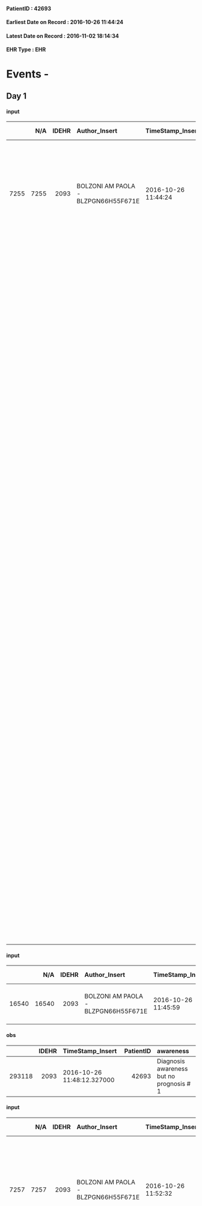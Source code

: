 
#### PatientID : 42693
#### Earliest Date on Record : 2016-10-26 11:44:24
#### Latest Date on Record : 2016-11-02 18:14:34
#### EHR Type : EHR

# Events - 

## Day 1

#### input
|      |    N/A |   IDEHR | Author_Insert                       | TimeStamp_Insert    | EHRType   |   PatientID |   IDDigitalSignDocument | persone_vicine   |   Unnamed: 0_y |   IDANAMNESI_MED |   Non_Rilevabile_y | Note_Non_Rilevabile_y   | opt_consapevolezza                          | diagnosis                                                                                                                                                                                                                                                                                                                                                        |
|-----:|-------:|--------:|:------------------------------------|:--------------------|:----------|------------:|------------------------:|:-----------------|---------------:|-----------------:|-------------------:|:------------------------|:--------------------------------------------|:-----------------------------------------------------------------------------------------------------------------------------------------------------------------------------------------------------------------------------------------------------------------------------------------------------------------------------------------------------------------|
| 7255 |   7255 |    2093 | BOLZONI AM PAOLA - BLZPGN66H55F671E | 2016-10-26 11:44:24 | EHR       |       42693 |                  533360 | N/A              |           8563 |             5291 |                  0 | NR                      | Awareness of diagnosis but no prognosis # 2 | 2012 e 2014: resezioni transureterali di lesioni vescicali positive per carcinoma uroteliale, seguite da instillazioni endovescicali con Gemcitabina (2012) e BCG (2014).                                                                                                                                                                                        |
|      |        |         |                                     |                     |           |             |                         |                  |                |                  |                    |                         |                                             | Marzo 2016: progressione polmonare di malattia.                                                                                                                                                                                                                                                                                                                  |
|      |        |         |                                     |                     |           |             |                         |                  |                |                  |                    |                         |                                             | Maggio 2016: resezione transureterale di lesione vescicale positiva per carcinoma uroteliale.                                                                                                                                                                                                                                                                    |
|      |        |         |                                     |                     |           |             |                         |                  |                |                  |                    |                         |                                             | 28/5/16-7/6/16: ricovero per insufficienza renale acuta da compressione ureterale; posizionate nefrostomie percutanee bilaterali.                                                                                                                                                                                                                                |
|      |        |         |                                     |                     |           |             |                         |                  |                |                  |                    |                         |                                             | Giugno-Agosto 2016: CT con Cisplatino e Gemcitabina.                                                                                                                                                                                                                                                                                                             |
|      |        |         |                                     |                     |           |             |                         |                  |                |                  |                    |                         |                                             | 12/8/16: RMN addome: recidiva vescicale con interessamento degli osti ureterali, indissociabile da retto e prostata; in sede perineale lesioni confluenti infiltranti corpi cavernosi e spongioso; lesione ossea alla branca ischiopubica dx. Iniziata RT su regione pelvica con Cisplatino concomitante.                                                        |
|      |        |         |                                     |                     |           |             |                         |                  |                |                  |                    |                         |                                             | Dal 6/10/16 ad oggi: ricovero in Oncologia HS.Raffaele per infezione dei tessuti molli in sede peniena. Sospesa RT. Sostituite le nefrostomie durante la degenza ed effettuata terapia antibiotica. Supporto parenterale per anoressia importante, attualmente migliorata. Pz sostanzialmente allettato da due settimane. Si segnala piastrinopenia (Plt 61000). |
|      |        |         |                                     |                     |           |             |                         |                  |                |                  |                    |                         |                                             | Viene trasferito in Hospice per prosecuzione terapia di supporto.                                                                                                                                                                                                                                                                                                |
|      |        |         |                                     |                     |           |             |                         |                  |                |                  |                    |                         |                                             |                                                                                                                                                                                                                                                                                                                                                                  |
|      |        |         |                                     |                     |           |             |                         |                  |                |                  |                    |                         |                                             | Patologie associate: cardiopatia ischemica (ripetute angioplastiche), ipertensione arteriosa.                                                                                                                                                                                                                                                                    |

#### input
|       |    N/A |   IDEHR | Author_Insert                       | TimeStamp_Insert    | EHRType   |   PatientID |   IDDigitalSignDocument | persone_vicine   |   Unnamed: 0_y.1 |   IDDIAGNOSI_ICD |   Non_Rilevabile_y.1 | Note_Non_Rilevabile_y.1   | I_ICD                                                                | II_ICD                                             | III_ICD                                                        | IV_ICD                                                      | V_ICD                                                 | VI_ICD                        | I_Anno   | II_Anno   | III_Anno   |
|------:|-------:|--------:|:------------------------------------|:--------------------|:----------|------------:|------------------------:|:-----------------|-----------------:|-----------------:|---------------------:|:--------------------------|:---------------------------------------------------------------------|:---------------------------------------------------|:---------------------------------------------------------------|:------------------------------------------------------------|:------------------------------------------------------|:------------------------------|:---------|:----------|:-----------|
| 16540 |  16540 |    2093 | BOLZONI AM PAOLA - BLZPGN66H55F671E | 2016-10-26 11:45:59 | EHR       |       42693 |                  533373 | N/A              |             2101 |             2101 |                    0 | NR                        | 1888 - Tumori maligni di altre specificate sedi della vescica#2121=0 | 1970 - Tumori maligni secondari del polmone#2148=0 | 1985 - Tumori maligni secondari di osso e midollo osseo#2162=0 | 4149 - Cardiopatia ischemica cronica non specificata#2341=0 | 4019 - Ipertensione essenziale non specificata#2334=0 | V667 - Cure palliative#2402=0 | 2012#52  | 2016#56   | 2016#56    |

#### obs
|        |   IDEHR | TimeStamp_Insert           |   PatientID | awareness                                |
|-------:|--------:|:---------------------------|------------:|:-----------------------------------------|
| 293118 |    2093 | 2016-10-26 11:48:12.327000 |       42693 | Diagnosis awareness but no prognosis # 1 |

#### input
|      |    N/A |   IDEHR | Author_Insert                       | TimeStamp_Insert    | EHRType   |   PatientID |   IDDigitalSignDocument | persone_vicine   |   Unnamed: 0_y |   IDANAMNESI_MED |   Non_Rilevabile_y | Note_Non_Rilevabile_y   | opt_consapevolezza                          | diagnosis                                                                                                                                                                                                                                                                                                                                                        |
|-----:|-------:|--------:|:------------------------------------|:--------------------|:----------|------------:|------------------------:|:-----------------|---------------:|-----------------:|-------------------:|:------------------------|:--------------------------------------------|:-----------------------------------------------------------------------------------------------------------------------------------------------------------------------------------------------------------------------------------------------------------------------------------------------------------------------------------------------------------------|
| 7257 |   7257 |    2093 | BOLZONI AM PAOLA - BLZPGN66H55F671E | 2016-10-26 11:52:32 | EHR       |       42693 |                  533419 | N/A              |           8565 |             5293 |                  0 | NR                      | Awareness of diagnosis but no prognosis # 2 | 2012 e 2014: resezioni transureterali di lesioni vescicali positive per carcinoma uroteliale, seguite da instillazioni endovescicali con Gemcitabina (2012) e BCG (2014).                                                                                                                                                                                        |
|      |        |         |                                     |                     |           |             |                         |                  |                |                  |                    |                         |                                             | Marzo 2016: progressione polmonare di malattia.                                                                                                                                                                                                                                                                                                                  |
|      |        |         |                                     |                     |           |             |                         |                  |                |                  |                    |                         |                                             | Maggio 2016: resezione transureterale di lesione vescicale positiva per carcinoma uroteliale.                                                                                                                                                                                                                                                                    |
|      |        |         |                                     |                     |           |             |                         |                  |                |                  |                    |                         |                                             | 28/5/16-7/6/16: ricovero per insufficienza renale acuta da compressione ureterale; posizionate nefrostomie percutanee bilaterali.                                                                                                                                                                                                                                |
|      |        |         |                                     |                     |           |             |                         |                  |                |                  |                    |                         |                                             | Giugno-Agosto 2016: CT con Cisplatino e Gemcitabina.                                                                                                                                                                                                                                                                                                             |
|      |        |         |                                     |                     |           |             |                         |                  |                |                  |                    |                         |                                             | 12/8/16: RMN addome: recidiva vescicale con interessamento degli osti ureterali, indissociabile da retto e prostata; in sede perineale lesioni confluenti infiltranti corpi cavernosi e spongioso; lesione ossea alla branca ischiopubica dx. Iniziata RT su regione pelvica con Cisplatino concomitante.                                                        |
|      |        |         |                                     |                     |           |             |                         |                  |                |                  |                    |                         |                                             | Dal 6/10/16 ad oggi: ricovero in Oncologia HS.Raffaele per infezione dei tessuti molli in sede peniena. Sospesa RT. Sostituite le nefrostomie durante la degenza ed effettuata terapia antibiotica. Supporto parenterale per anoressia importante, attualmente migliorata. Pz sostanzialmente allettato da due settimane. Si segnala piastrinopenia (Plt 61000). |
|      |        |         |                                     |                     |           |             |                         |                  |                |                  |                    |                         |                                             | Viene trasferito in Hospice per prosecuzione terapia di supporto.                                                                                                                                                                                                                                                                                                |
|      |        |         |                                     |                     |           |             |                         |                  |                |                  |                    |                         |                                             |                                                                                                                                                                                                                                                                                                                                                                  |
|      |        |         |                                     |                     |           |             |                         |                  |                |                  |                    |                         |                                             | Patologie associate: cardiopatia ischemica (ripetute angioplastiche), ipertensione arteriosa.                                                                                                                                                                                                                                                                    |

#### input
|      |    N/A |   Unnamed: 0_x |   IDANAMNESI_INF |   IDEHR | Author_Insert                    | TimeStamp_Insert           | EHRType   |   PatientID |   IDDigitalSignDocument |   Non_Rilevabile_x | Note_Non_Rilevabile_x   | cognitivo_percettivo   | sonno_riposo           | perc_salute                                                                            | rapporti_fam   | persone_vicine                                                 | Caregiver   | Note_Elim_urinaria    |
|-----:|-------:|---------------:|-----------------:|--------:|:---------------------------------|:---------------------------|:----------|------------:|------------------------:|-------------------:|:------------------------|:-----------------------|:-----------------------|:---------------------------------------------------------------------------------------|:---------------|:---------------------------------------------------------------|:------------|:----------------------|
| 2675 |   2675 |           3000 |             3814 |    2093 | MANENTI ELENA - MNNLNE78E63A794M | 2016-10-26 11:53:48.853000 | EHR       |       42693 |                  533429 |                  0 | NR                      | uncontrolled pain # 0  | daytime sleepiness # 1 | perdit√ † Performance # 0; increased dell'affaticabilit√ † # 2, # 3 increased asthenia | is # 0         | 2 children, one lives in Dublin, sister in law (wife's sister) | wife        | bilateral nephrostomy |

#### obs
|        |   IDEHR | TimeStamp_Insert    |   PatientID | pain_freq      |
|-------:|--------:|:--------------------|------------:|:---------------|
| 228927 |    2093 | 2016-10-26 11:54:52 |       42693 | Occasional # 4 |

#### outcome
|       |   IDEHR | Author_Insert                       | TimeStamp_Insert    |   PatientID |   IDDigitalSignDocument |   IDPAI_VIDAS | opt_problem                                                      |   opt_problem_num | opt_obiettivo                                                   |   opt_obiettivo_num | opt_stato_problema   |   opt_stato_problema_num | opt_interventi                                                                  |   opt_interventi_num |
|------:|--------:|:------------------------------------|:--------------------|------------:|------------------------:|--------------:|:-----------------------------------------------------------------|------------------:|:----------------------------------------------------------------|--------------------:|:---------------------|-------------------------:|:--------------------------------------------------------------------------------|---------------------:|
| 58056 |    2093 | BOLZONI AM PAOLA - BLZPGN66H55F671E | 2016-10-26 11:55:48 |       42693 |                  533435 |         60187 | Impaired mobility † ¬ / limitation of physical movement # 27 = 0 |                 1 | The patient manterr√ † ¬ † ¬ † † mobilit√ the residual # 49 = 0 |                   4 | Open Problem # 1     |                        1 | PAI Implementation - Help the patient favoring its remaining capacity # 369 = 0 |                    4 |

#### outcome
|       |   IDEHR | Author_Insert                       | TimeStamp_Insert    |   PatientID |   IDDigitalSignDocument |   IDPAI_VIDAS | opt_problem                                                                |   opt_problem_num | opt_obiettivo                                                   |   opt_obiettivo_num | opt_stato_problema   |   opt_stato_problema_num | opt_interventi                                                                                                                                                                                                                                                                                                                                                                                       |   opt_interventi_num |
|------:|--------:|:------------------------------------|:--------------------|------------:|------------------------:|--------------:|:---------------------------------------------------------------------------|------------------:|:----------------------------------------------------------------|--------------------:|:---------------------|-------------------------:|:-----------------------------------------------------------------------------------------------------------------------------------------------------------------------------------------------------------------------------------------------------------------------------------------------------------------------------------------------------------------------------------------------------|---------------------:|
| 58057 |    2093 | BOLZONI AM PAOLA - BLZPGN66H55F671E | 2016-10-26 11:56:50 |       42693 |                  533439 |         60188 | Alteration of comfort associated with chronic pain and / or acute # 29 = 0 |                 2 | The patient riferir√ † ¬ † a satisfactory pain control # 56 = 0 |                   1 | Open Problem # 1     |                        1 | PAI Implementation - therapeutic upgrading # 441; PAI Implementation - properly I administer the drugs as prescription # 442; PAI Implementation - To evaluate the efficacy of drug delivery # 443; Counseling - Share with caregiver therapeutic path # 445; PAI Implementation - Evaluate the effectiveness of drug administration # 443 = 0; PAI Implementation - therapeutic upgrading # 441 = 0 |                    2 |

#### obs
|       |   IDEHR | TimeStamp_Insert           |   PatientID | personal_hygiene   | mobility               | speech            | active_diuresis     | lack_of_appetite     | asthenia   | motor_performance                                                                                  | diet     | cognitive_state   |
|------:|--------:|:---------------------------|------------:|:-------------------|:-----------------------|:------------------|:--------------------|:---------------------|:-----------|:---------------------------------------------------------------------------------------------------|:---------|:------------------|
| 56100 |    2093 | 2016-10-26 12:14:05.057000 |       42693 | With help # 2      | With help and aids # 3 | fluent speech # 0 | active diuresis # 0 | loss of appetite # 0 | Severe # 2 | 30% - Patient with directions to the hospital or home hospitalization, intensive home support # 03 | Soft # 1 | Polished # 2      |

#### obs
|        |   IDEHR | TimeStamp_Insert    |   PatientID | pain_freq   | pain_relief              |
|-------:|--------:|:--------------------|------------:|:------------|:-------------------------|
| 228943 |    2093 | 2016-10-26 12:53:22 |       42693 | BTP # 3     | 100% - Total Relief # 10 |

#### obs
|        |   IDEHR | TimeStamp_Insert    |   PatientID | pain_freq   |
|-------:|--------:|:--------------------|------------:|:------------|
| 228954 |    2093 | 2016-10-26 15:01:30 |       42693 | BTP # 3     |

#### obs
|        |   IDEHR | TimeStamp_Insert           |   PatientID | chk_gastrointestinal_symptoms   | body_temp    | agitation_behavior_freq   | diet     | cognitive_state   |
|-------:|--------:|:---------------------------|------------:|:--------------------------------|:-------------|:--------------------------|:---------|:------------------|
| 103502 |    2093 | 2016-10-26 16:16:27.300000 |       42693 | loss of appetite # 3            | Apyrexia # 1 | quiet # 0                 | soft # 1 | Polished # 2      |

#### obs
|        |   IDEHR | TimeStamp_Insert    |   PatientID |
|-------:|--------:|:--------------------|------------:|
| 152747 |    2093 | 2016-10-26 16:18:10 |       42693 |

#### obs
|        |   IDEHR | TimeStamp_Insert    |   PatientID | pain_relief   |
|-------:|--------:|:--------------------|------------:|:--------------|
| 228975 |    2093 | 2016-10-26 18:19:48 |       42693 | 90% # 9       |

#### obs
|       |   IDEHR | TimeStamp_Insert           |   PatientID | personal_hygiene   | urine_elimination   | mobility               | active_diuresis     | lack_of_appetite     | asthenia   | dyspnoea        | motor_performance                                                                                  | mood        | diet     | feces_elimination   | consumption_help   |
|------:|--------:|:---------------------------|------------:|:-------------------|:--------------------|:-----------------------|:--------------------|:---------------------|:-----------|:----------------|:---------------------------------------------------------------------------------------------------|:------------|:---------|:--------------------|:-------------------|
| 56113 |    2093 | 2016-10-26 18:23:45.040000 |       42693 | With help # 2      | Employee # 4        | With help and aids # 3 | active diuresis # 0 | loss of appetite # 0 | Severe # 2 | mild strain # 1 | 30% - Patient with directions to the hospital or home hospitalization, intensive home support # 03 | Apathy # 00 | Soft # 1 | Employee # 4        | # 4 employees      |

#### obs
|        |   IDEHR | TimeStamp_Insert    |   PatientID | pain_freq   |
|-------:|--------:|:--------------------|------------:|:------------|
| 228982 |    2093 | 2016-10-26 18:51:43 |       42693 | BTP # 3     |

#### obs
|       |   IDEHR | TimeStamp_Insert           |   PatientID | personal_hygiene   | urine_elimination   | mobility               | active_diuresis     | lack_of_appetite     | asthenia   | dyspnoea        | motor_performance                                                                                  | mood        | diet     | feces_elimination   | consumption_help   |
|------:|--------:|:---------------------------|------------:|:-------------------|:--------------------|:-----------------------|:--------------------|:---------------------|:-----------|:----------------|:---------------------------------------------------------------------------------------------------|:------------|:---------|:--------------------|:-------------------|
| 56132 |    2093 | 2016-10-27 05:44:46.483000 |       42693 | With help # 2      | Employee # 4        | With help and aids # 3 | active diuresis # 0 | loss of appetite # 0 | Severe # 2 | mild strain # 1 | 30% - Patient with directions to the hospital or home hospitalization, intensive home support # 03 | Apathy # 00 | Soft # 1 | Employee # 4        | # 4 employees      |

#### obs
|        |   IDEHR | TimeStamp_Insert    |   PatientID | pain_freq   |
|-------:|--------:|:--------------------|------------:|:------------|
| 229000 |    2093 | 2016-10-27 05:45:21 |       42693 | BTP # 3     |

#### obs
|        |   IDEHR | TimeStamp_Insert           |   PatientID | opt_cooperation   | body_temp    | agitation_behavior_freq   | cognitive_state   |
|-------:|--------:|:---------------------------|------------:|:------------------|:-------------|:--------------------------|:------------------|
| 103524 |    2093 | 2016-10-27 06:56:45.390000 |       42693 | Collaborating # 0 | Apyrexia # 1 | quiet # 0                 | Polished # 2      |

#### obs
|        |   IDEHR | TimeStamp_Insert    |   PatientID |
|-------:|--------:|:--------------------|------------:|
| 152768 |    2093 | 2016-10-27 06:57:20 |       42693 |

#### obs
|        |   IDEHR | TimeStamp_Insert    |   PatientID | pain_freq               |
|-------:|--------:|:--------------------|------------:|:------------------------|
| 229024 |    2093 | 2016-10-27 10:28:18 |       42693 | Continuous # 0; BTP # 3 |


## Day 2

#### obs
|        |   IDEHR | TimeStamp_Insert    |   PatientID | pain_freq               | pain_relief   |
|-------:|--------:|:--------------------|------------:|:------------------------|:--------------|
| 229077 |    2093 | 2016-10-27 12:54:38 |       42693 | Continuous # 0; BTP # 3 | 90% # 9       |

#### obs
|        |   IDEHR | TimeStamp_Insert           |   PatientID | opt_cooperation   | opt_care_giver   | motor_performance                                                | body_temp    | diet     | cognitive_state   | consumption_help   |
|-------:|--------:|:---------------------------|------------:|:------------------|:-----------------|:-----------------------------------------------------------------|:-------------|:---------|:------------------|:-------------------|
| 103555 |    2093 | 2016-10-27 12:55:24.083000 |       42693 | Collaborating # 0 | This # 0         | unable to walk, transfers difficolt√ † with support operator # 3 | Apyrexia # 1 | soft # 1 | Polished # 2      | help with # 2      |

#### obs
|        |   IDEHR | TimeStamp_Insert    |   PatientID |
|-------:|--------:|:--------------------|------------:|
| 152795 |    2093 | 2016-10-27 12:55:49 |       42693 |

#### obs
|        |   IDEHR | TimeStamp_Insert           |   PatientID |
|-------:|--------:|:---------------------------|------------:|
| 123424 |    2093 | 2016-10-27 12:59:26.540000 |       42693 |

#### obs
|        |   IDEHR | TimeStamp_Insert           |   PatientID |
|-------:|--------:|:---------------------------|------------:|
| 304372 |    2093 | 2016-10-27 14:45:50.020000 |       42693 |

#### obs
|        |   IDEHR | TimeStamp_Insert    |   PatientID | pain_freq               | pain_relief              |
|-------:|--------:|:--------------------|------------:|:------------------------|:-------------------------|
| 229108 |    2093 | 2016-10-27 16:10:16 |       42693 | Continuous # 0; BTP # 3 | 100% - Total Relief # 10 |

#### obs
|        |   IDEHR | TimeStamp_Insert    |   PatientID |
|-------:|--------:|:--------------------|------------:|
| 152798 |    2093 | 2016-10-27 16:17:06 |       42693 |

#### obs
|        |   IDEHR | TimeStamp_Insert    |   PatientID | pain_freq               | pain_relief              |
|-------:|--------:|:--------------------|------------:|:------------------------|:-------------------------|
| 229170 |    2093 | 2016-10-28 04:33:14 |       42693 | Continuous # 0; BTP # 3 | 100% - Total Relief # 10 |

#### obs
|       |   IDEHR | TimeStamp_Insert           |   PatientID | motor_performance                                                                                  |
|------:|--------:|:---------------------------|------------:|:---------------------------------------------------------------------------------------------------|
| 56193 |    2093 | 2016-10-28 05:10:16.577000 |       42693 | 30% - Patient with directions to the hospital or home hospitalization, intensive home support # 03 |

#### obs
|        |   IDEHR | TimeStamp_Insert           |   PatientID | opt_cooperation   | opt_care_giver   | motor_performance                                                | body_temp    | cognitive_state   | consumption_help   |
|-------:|--------:|:---------------------------|------------:|:------------------|:-----------------|:-----------------------------------------------------------------|:-------------|:------------------|:-------------------|
| 103600 |    2093 | 2016-10-28 11:32:29.743000 |       42693 | Collaborating # 0 | This # 0         | unable to walk, transfers difficolt√ † with support operator # 3 | Apyrexia # 1 | Polished # 2      | help with # 2      |


## Day 3

#### obs
|        |   IDEHR | TimeStamp_Insert    |   PatientID |
|-------:|--------:|:--------------------|------------:|
| 152843 |    2093 | 2016-10-28 11:59:18 |       42693 |

#### obs
|        |   IDEHR | TimeStamp_Insert    |   PatientID | pain_freq               |
|-------:|--------:|:--------------------|------------:|:------------------------|
| 229224 |    2093 | 2016-10-28 12:15:46 |       42693 | Continuous # 0; BTP # 3 |

#### obs
|        |   IDEHR | TimeStamp_Insert           |   PatientID |
|-------:|--------:|:---------------------------|------------:|
| 304401 |    2093 | 2016-10-28 13:09:51.633000 |       42693 |

#### obs
|       |   IDEHR | TimeStamp_Insert           |   PatientID | opt_hypotrophy   | chk_eloquence     | asthenia   | dyspnoea   | body_temp    | agitation_behavior_freq   | cognitive_state   |
|------:|--------:|:---------------------------|------------:|:-----------------|:------------------|:-----------|:-----------|:-------------|:--------------------------|:------------------|
| 14281 |    2093 | 2016-10-28 15:21:46.280000 |       42693 | Hypotrophy # 0   | fluent speech # 0 | Mild # 1   | No # 0     | Apyrexia # 0 | quiet # 0                 | Polished # 2      |

#### obs
|        |   IDEHR | TimeStamp_Insert    |   PatientID | pain_freq   | pain_relief   |
|-------:|--------:|:--------------------|------------:|:------------|:--------------|
| 229273 |    2093 | 2016-10-28 15:22:49 |       42693 | BTP # 3     | 80% # 8       |

#### input
|      |    N/A |   IDEHR | Author_Insert                        | TimeStamp_Insert    | EHRType   |   PatientID |   IDDigitalSignDocument | persone_vicine   |   Unnamed: 0_y |   IDANAMNESI_MED |   Non_Rilevabile_y | Note_Non_Rilevabile_y   | opt_consapevolezza                          | diagnosis                                                                                                                                                                                                                                                                                                                                                        |
|-----:|-------:|--------:|:-------------------------------------|:--------------------|:----------|------------:|------------------------:|:-----------------|---------------:|-----------------:|-------------------:|:------------------------|:--------------------------------------------|:-----------------------------------------------------------------------------------------------------------------------------------------------------------------------------------------------------------------------------------------------------------------------------------------------------------------------------------------------------------------|
| 7287 |   7287 |    2093 | Calamida Fabrizio - CLMFRZ71S19F205R | 2016-10-28 15:23:35 | EHR       |       42693 |                  536187 | N/A              |           8670 |             5330 |                  0 | NR                      | Awareness of diagnosis but no prognosis # 2 | 2012 e 2014: resezioni transureterali di lesioni vescicali positive per carcinoma uroteliale, seguite da instillazioni endovescicali con Gemcitabina (2012) e BCG (2014).                                                                                                                                                                                        |
|      |        |         |                                      |                     |           |             |                         |                  |                |                  |                    |                         |                                             | Marzo 2016: progressione polmonare di malattia.                                                                                                                                                                                                                                                                                                                  |
|      |        |         |                                      |                     |           |             |                         |                  |                |                  |                    |                         |                                             | Maggio 2016: resezione transureterale di lesione vescicale positiva per carcinoma uroteliale.                                                                                                                                                                                                                                                                    |
|      |        |         |                                      |                     |           |             |                         |                  |                |                  |                    |                         |                                             | 28/5/16-7/6/16: ricovero per insufficienza renale acuta da compressione ureterale; posizionate nefrostomie percutanee bilaterali.                                                                                                                                                                                                                                |
|      |        |         |                                      |                     |           |             |                         |                  |                |                  |                    |                         |                                             | Giugno-Agosto 2016: CT con Cisplatino e Gemcitabina.                                                                                                                                                                                                                                                                                                             |
|      |        |         |                                      |                     |           |             |                         |                  |                |                  |                    |                         |                                             | 12/8/16: RMN addome: recidiva vescicale con interessamento degli osti ureterali, indissociabile da retto e prostata; in sede perineale lesioni confluenti infiltranti corpi cavernosi e spongioso; lesione ossea alla branca ischiopubica dx. Iniziata RT su regione pelvica con Cisplatino concomitante.                                                        |
|      |        |         |                                      |                     |           |             |                         |                  |                |                  |                    |                         |                                             | Dal 6/10/16 ad oggi: ricovero in Oncologia HS.Raffaele per infezione dei tessuti molli in sede peniena. Sospesa RT. Sostituite le nefrostomie durante la degenza ed effettuata terapia antibiotica. Supporto parenterale per anoressia importante, attualmente migliorata. Pz sostanzialmente allettato da due settimane. Si segnala piastrinopenia (Plt 61000). |
|      |        |         |                                      |                     |           |             |                         |                  |                |                  |                    |                         |                                             | Viene trasferito in Hospice per prosecuzione terapia di supporto.                                                                                                                                                                                                                                                                                                |
|      |        |         |                                      |                     |           |             |                         |                  |                |                  |                    |                         |                                             |                                                                                                                                                                                                                                                                                                                                                                  |
|      |        |         |                                      |                     |           |             |                         |                  |                |                  |                    |                         |                                             | Patologie associate: cardiopatia ischemica (ripetute angioplastiche), ipertensione arteriosa.                                                                                                                                                                                                                                                                    |

#### obs
|        |   IDEHR | TimeStamp_Insert           |   PatientID | opt_cooperation   | opt_care_giver   | asthenia     | cachexia     | motor_performance                                                | body_temp    | agitation_behavior_freq   | cognitive_state   | consumption_help   |
|-------:|--------:|:---------------------------|------------:|:------------------|:-----------------|:-------------|:-------------|:-----------------------------------------------------------------|:-------------|:--------------------------|:------------------|:-------------------|
| 103627 |    2093 | 2016-10-28 16:27:45.923000 |       42693 | Collaborating # 0 | This # 0         | Moderate # 1 | cachexia # 0 | unable to walk, transfers difficolt√ † with support operator # 3 | Apyrexia # 1 | quiet # 0                 | Polished # 2      | help with # 2      |

#### obs
|        |   IDEHR | TimeStamp_Insert    |   PatientID |
|-------:|--------:|:--------------------|------------:|
| 152862 |    2093 | 2016-10-28 16:28:47 |       42693 |

#### obs
|       |   IDEHR | TimeStamp_Insert           |   PatientID | personal_hygiene   | urine_elimination   | mobility     | active_diuresis     | asthenia   | cachexia     | motor_performance                                                                                  | body_temp    | diet            | cognitive_state   | consumption_help   |
|------:|--------:|:---------------------------|------------:|:-------------------|:--------------------|:-------------|:--------------------|:-----------|:-------------|:---------------------------------------------------------------------------------------------------|:-------------|:----------------|:------------------|:-------------------|
| 56232 |    2093 | 2016-10-28 17:08:53.353000 |       42693 | Employee # 4       | Employee # 4        | Employee # 4 | active diuresis # 0 | Severe # 2 | cachexia # 0 | 30% - Patient with directions to the hospital or home hospitalization, intensive home support # 03 | Apyrexia # 0 | Homogenized # 2 | Polished # 2      | # 4 employees      |

#### obs
|        |   IDEHR | TimeStamp_Insert    |   PatientID | pain_freq   | pain_relief   |
|-------:|--------:|:--------------------|------------:|:------------|:--------------|
| 229306 |    2093 | 2016-10-28 17:09:51 |       42693 | BTP # 3     | 80% # 8       |

#### obs
|        |   IDEHR | TimeStamp_Insert    |   PatientID | pain_relief              |
|-------:|--------:|:--------------------|------------:|:-------------------------|
| 229354 |    2093 | 2016-10-29 05:59:35 |       42693 | 100% - Total Relief # 10 |

#### obs
|       |   IDEHR | TimeStamp_Insert           |   PatientID | asthenia   | motor_performance                                                                                  |
|------:|--------:|:---------------------------|------------:|:-----------|:---------------------------------------------------------------------------------------------------|
| 56252 |    2093 | 2016-10-29 06:02:28.393000 |       42693 | Severe # 2 | 30% - Patient with directions to the hospital or home hospitalization, intensive home support # 03 |

#### obs
|        |   IDEHR | TimeStamp_Insert           |   PatientID |
|-------:|--------:|:---------------------------|------------:|
| 293178 |    2093 | 2016-10-29 06:39:44.283000 |       42693 |

#### obs
|        |   IDEHR | TimeStamp_Insert           |   PatientID | chk_ausili_presidi   | opt_care_giver   | body_temp    |
|-------:|--------:|:---------------------------|------------:|:---------------------|:-----------------|:-------------|
| 103657 |    2093 | 2016-10-29 07:04:46.630000 |       42693 | absorbency # 0       | This # 0         | Apyrexia # 1 |

#### obs
|        |   IDEHR | TimeStamp_Insert    |   PatientID |
|-------:|--------:|:--------------------|------------:|
| 152887 |    2093 | 2016-10-29 07:05:47 |       42693 |

#### obs
|        |   IDEHR | TimeStamp_Insert    |   PatientID | pain_relief              |
|-------:|--------:|:--------------------|------------:|:-------------------------|
| 229375 |    2093 | 2016-10-29 10:26:32 |       42693 | 100% - Total Relief # 10 |


## Day 4

#### obs
|        |   IDEHR | TimeStamp_Insert           |   PatientID | chk_ausili_presidi      | opt_care_giver   | chk_gastrointestinal_symptoms   | asthenia     | dyspnoea    | motor_performance              | body_temp    | mood      | diet            | consumption_help   |
|-------:|--------:|:---------------------------|------------:|:------------------------|:-----------------|:--------------------------------|:-------------|:------------|:-------------------------------|:-------------|:----------|:----------------|:-------------------|
| 103669 |    2093 | 2016-10-29 12:17:18.837000 |       42693 | disposable sleepers # 1 | This # 0         | loss of appetite # 3            | Moderate # 1 | at rest # 0 | bedridden, nontransferable # 5 | Apyrexia # 1 | Fear # 08 | homogenized # 2 | help with # 2      |

#### obs
|        |   IDEHR | TimeStamp_Insert    |   PatientID |
|-------:|--------:|:--------------------|------------:|
| 152902 |    2093 | 2016-10-29 12:18:02 |       42693 |

#### obs
|        |   IDEHR | TimeStamp_Insert    |   PatientID | pain_relief              |
|-------:|--------:|:--------------------|------------:|:-------------------------|
| 229388 |    2093 | 2016-10-29 13:23:53 |       42693 | 100% - Total Relief # 10 |

#### obs
|       |   IDEHR | TimeStamp_Insert           |   PatientID | personal_hygiene   | urine_elimination   | mobility     | active_diuresis     | asthenia   | cachexia     | motor_performance                                                                                  | body_temp    | diet            | consumption_help   |
|------:|--------:|:---------------------------|------------:|:-------------------|:--------------------|:-------------|:--------------------|:-----------|:-------------|:---------------------------------------------------------------------------------------------------|:-------------|:----------------|:-------------------|
| 56275 |    2093 | 2016-10-29 14:12:01.243000 |       42693 | Employee # 4       | Employee # 4        | Employee # 4 | active diuresis # 0 | Severe # 2 | cachexia # 0 | 30% - Patient with directions to the hospital or home hospitalization, intensive home support # 03 | Apyrexia # 0 | Homogenized # 2 | # 4 employees      |

#### obs
|        |   IDEHR | TimeStamp_Insert           |   PatientID | opt_care_giver   | opt_dehydration   | motor_performance              | body_temp    |
|-------:|--------:|:---------------------------|------------:|:-----------------|:------------------|:-------------------------------|:-------------|
| 103679 |    2093 | 2016-10-29 17:00:23.437000 |       42693 | This # 0         | Dehydration # 0   | bedridden, nontransferable # 5 | Apyrexia # 1 |

#### obs
|        |   IDEHR | TimeStamp_Insert    |   PatientID |
|-------:|--------:|:--------------------|------------:|
| 152910 |    2093 | 2016-10-29 17:01:32 |       42693 |

#### obs
|        |   IDEHR | TimeStamp_Insert    |   PatientID | pain_relief              |
|-------:|--------:|:--------------------|------------:|:-------------------------|
| 229417 |    2093 | 2016-10-29 17:41:06 |       42693 | 100% - Total Relief # 10 |

#### obs
|       |   IDEHR | TimeStamp_Insert           |   PatientID | mobility     | cough                    | active_diuresis     | asthenia   | motor_performance                                                                                  |
|------:|--------:|:---------------------------|------------:|:-------------|:-------------------------|:--------------------|:-----------|:---------------------------------------------------------------------------------------------------|
| 56282 |    2093 | 2016-10-29 17:56:53.133000 |       42693 | Employee # 4 | effective production # 1 | active diuresis # 0 | Severe # 2 | 30% - Patient with directions to the hospital or home hospitalization, intensive home support # 03 |

#### obs
|       |   IDEHR | TimeStamp_Insert           |   PatientID | asthenia   | motor_performance                                                                                  |
|------:|--------:|:---------------------------|------------:|:-----------|:---------------------------------------------------------------------------------------------------|
| 56298 |    2093 | 2016-10-30 06:03:24.673000 |       42693 | Severe # 2 | 30% - Patient with directions to the hospital or home hospitalization, intensive home support # 03 |

#### obs
|        |   IDEHR | TimeStamp_Insert           |   PatientID | chk_ausili_presidi                   | dyspnoea    | body_temp    |
|-------:|--------:|:---------------------------|------------:|:-------------------------------------|:------------|:-------------|
| 103697 |    2093 | 2016-10-30 06:05:13.597000 |       42693 | absorbency # 0; bladder catheter # 3 | at rest # 0 | Apyrexia # 1 |

#### obs
|        |   IDEHR | TimeStamp_Insert    |   PatientID | pain_relief              |
|-------:|--------:|:--------------------|------------:|:-------------------------|
| 229435 |    2093 | 2016-10-30 06:05:18 |       42693 | 100% - Total Relief # 10 |

#### obs
|        |   IDEHR | TimeStamp_Insert    |   PatientID | breath                                                                          | consolability           | body_language   | facial_expression           |
|-------:|--------:|:--------------------|------------:|:--------------------------------------------------------------------------------|:------------------------|:----------------|:----------------------------|
| 276380 |    2093 | 2016-10-30 06:06:02 |       42693 | Breath at times altered. Short periods of hyperventilation (breathing hard) # 1 | Not for consolation # 0 | Relaxed # 0     | Smiling or inexpressive # 0 |

#### obs
|        |   IDEHR | TimeStamp_Insert    |   PatientID | breath                                                                          | consolability           | body_language   | facial_expression           |
|-------:|--------:|:--------------------|------------:|:--------------------------------------------------------------------------------|:------------------------|:----------------|:----------------------------|
| 276385 |    2093 | 2016-10-30 08:16:32 |       42693 | Breath at times altered. Short periods of hyperventilation (breathing hard) # 1 | Not for consolation # 0 | Relaxed # 0     | Smiling or inexpressive # 0 |

#### obs
|       |   IDEHR | TimeStamp_Insert           |   PatientID | opt_hypotrophy   | chk_eloquence     | asthenia   | dyspnoea   | body_temp    | agitation_behavior_freq   | mood        |
|------:|--------:|:---------------------------|------------:|:-----------------|:------------------|:-----------|:-----------|:-------------|:--------------------------|:------------|
| 14305 |    2093 | 2016-10-30 11:24:23.243000 |       42693 | Hypotrophy # 0   | fluent speech # 0 | Severe # 3 | No # 0     | Apyrexia # 0 | quiet # 0                 | Apathy # 00 |

#### obs
|        |   IDEHR | TimeStamp_Insert    |   PatientID | breath                                                                          | consolability           | body_language   | facial_expression           |
|-------:|--------:|:--------------------|------------:|:--------------------------------------------------------------------------------|:------------------------|:----------------|:----------------------------|
| 276389 |    2093 | 2016-10-30 11:24:47 |       42693 | Breath at times altered. Short periods of hyperventilation (breathing hard) # 1 | Not for consolation # 0 | Relaxed # 0     | Smiling or inexpressive # 0 |

#### obs
|        |   IDEHR | TimeStamp_Insert           |   PatientID | chk_ausili_presidi                            | opt_care_giver   | dyspnoea    | motor_performance              | body_temp    |
|-------:|--------:|:---------------------------|------------:|:----------------------------------------------|:-----------------|:------------|:-------------------------------|:-------------|
| 103710 |    2093 | 2016-10-30 11:41:53.400000 |       42693 | disposable sleepers # 1; bladder catheter # 3 | This # 0         | at rest # 0 | bedridden, nontransferable # 5 | Apyrexia # 1 |

#### obs
|        |   IDEHR | TimeStamp_Insert    |   PatientID | breath                                                                          | consolability           | body_language   | facial_expression           |
|-------:|--------:|:--------------------|------------:|:--------------------------------------------------------------------------------|:------------------------|:----------------|:----------------------------|
| 276391 |    2093 | 2016-10-30 11:42:31 |       42693 | Breath at times altered. Short periods of hyperventilation (breathing hard) # 1 | Not for consolation # 0 | Relaxed # 0     | Smiling or inexpressive # 0 |


## Day 5

#### obs
|        |   IDEHR | TimeStamp_Insert    |   PatientID | breath                                                                          | consolability           | body_language   | facial_expression           |
|-------:|--------:|:--------------------|------------:|:--------------------------------------------------------------------------------|:------------------------|:----------------|:----------------------------|
| 276395 |    2093 | 2016-10-30 16:20:52 |       42693 | Breath at times altered. Short periods of hyperventilation (breathing hard) # 1 | Not for consolation # 0 | Relaxed # 0     | Smiling or inexpressive # 0 |

#### obs
|        |   IDEHR | TimeStamp_Insert           |   PatientID | opt_cooperation                           | chk_ausili_presidi                            | opt_care_giver   | dyspnoea    | motor_performance              | body_temp    |
|-------:|--------:|:---------------------------|------------:|:------------------------------------------|:----------------------------------------------|:-----------------|:------------|:-------------------------------|:-------------|
| 103730 |    2093 | 2016-10-30 18:26:10.340000 |       42693 | discomfort to the technical maneuvers # 2 | disposable sleepers # 1; bladder catheter # 3 | This # 0         | at rest # 0 | bedridden, nontransferable # 5 | Apyrexia # 1 |

#### obs
|        |   IDEHR | TimeStamp_Insert    |   PatientID | breath     | consolability           | body_language                             | facial_expression           |
|-------:|--------:|:--------------------|------------:|:-----------|:------------------------|:------------------------------------------|:----------------------------|
| 276398 |    2093 | 2016-10-30 18:26:42 |       42693 | Normal 0 # | Not for consolation # 0 | Teso. nervous movements. Restlessness # 1 | Smiling or inexpressive # 0 |

#### obs
|        |   IDEHR | TimeStamp_Insert    |   PatientID | breath                                                                          | consolability           | body_language                             | facial_expression           |
|-------:|--------:|:--------------------|------------:|:--------------------------------------------------------------------------------|:------------------------|:------------------------------------------|:----------------------------|
| 276403 |    2093 | 2016-10-31 05:43:11 |       42693 | Breath at times altered. Short periods of hyperventilation (breathing hard) # 1 | Not for consolation # 0 | Teso. nervous movements. Restlessness # 1 | Smiling or inexpressive # 0 |

#### obs
|        |   IDEHR | TimeStamp_Insert           |   PatientID | dyspnoea    | motor_performance              |
|-------:|--------:|:---------------------------|------------:|:------------|:-------------------------------|
| 103739 |    2093 | 2016-10-31 06:32:09.987000 |       42693 | at rest # 0 | bedridden, nontransferable # 5 |

#### obs
|        |   IDEHR | TimeStamp_Insert    |   PatientID | breath                                                                          | consolability           | body_language   | facial_expression           |
|-------:|--------:|:--------------------|------------:|:--------------------------------------------------------------------------------|:------------------------|:----------------|:----------------------------|
| 276406 |    2093 | 2016-10-31 06:33:18 |       42693 | Breath at times altered. Short periods of hyperventilation (breathing hard) # 1 | Not for consolation # 0 | Relaxed # 0     | Smiling or inexpressive # 0 |

#### obs
|        |   IDEHR | TimeStamp_Insert    |   PatientID | breath                                                                          | consolability                                 | body_language                             | facial_expression                       |
|-------:|--------:|:--------------------|------------:|:--------------------------------------------------------------------------------|:----------------------------------------------|:------------------------------------------|:----------------------------------------|
| 276408 |    2093 | 2016-10-31 08:24:59 |       42693 | Breath at times altered. Short periods of hyperventilation (breathing hard) # 1 | Distracted or reassured by voice or touch # 1 | Teso. nervous movements. Restlessness # 1 | Sad, anxious, contracted (frowning) # 1 |

#### obs
|        |   IDEHR | TimeStamp_Insert           |   PatientID | dyspnoea    | motor_performance              |
|-------:|--------:|:---------------------------|------------:|:------------|:-------------------------------|
| 103756 |    2093 | 2016-10-31 10:57:45.333000 |       42693 | at rest # 0 | bedridden, nontransferable # 5 |

#### obs
|        |   IDEHR | TimeStamp_Insert    |   PatientID | breath                                                                          | consolability           | body_language                             | facial_expression           |
|-------:|--------:|:--------------------|------------:|:--------------------------------------------------------------------------------|:------------------------|:------------------------------------------|:----------------------------|
| 276409 |    2093 | 2016-10-31 10:59:38 |       42693 | Breath at times altered. Short periods of hyperventilation (breathing hard) # 1 | Not for consolation # 0 | Teso. nervous movements. Restlessness # 1 | Smiling or inexpressive # 0 |


## Day 6

#### obs
|       |   IDEHR | TimeStamp_Insert           |   PatientID | personal_hygiene   | urine_elimination   | mobility     | active_diuresis     | cachexia     | motor_performance                                                                                  | body_temp    | diet            | consumption_help   |
|------:|--------:|:---------------------------|------------:|:-------------------|:--------------------|:-------------|:--------------------|:-------------|:---------------------------------------------------------------------------------------------------|:-------------|:----------------|:-------------------|
| 56363 |    2093 | 2016-10-31 15:32:48.890000 |       42693 | Employee # 4       | Employee # 4        | Employee # 4 | active diuresis # 0 | cachexia # 0 | 30% - Patient with directions to the hospital or home hospitalization, intensive home support # 03 | Apyrexia # 0 | Homogenized # 2 | # 4 employees      |

#### obs
|       |   IDEHR | TimeStamp_Insert           |   PatientID | personal_hygiene   | urine_elimination   | mobility     | active_diuresis     | cachexia     | motor_performance                                                                                  | body_temp    | diet            | consumption_help   |
|------:|--------:|:---------------------------|------------:|:-------------------|:--------------------|:-------------|:--------------------|:-------------|:---------------------------------------------------------------------------------------------------|:-------------|:----------------|:-------------------|
| 56366 |    2093 | 2016-10-31 15:58:21.607000 |       42693 | Employee # 4       | Employee # 4        | Employee # 4 | active diuresis # 0 | cachexia # 0 | 30% - Patient with directions to the hospital or home hospitalization, intensive home support # 03 | Apyrexia # 0 | Homogenized # 2 | # 4 employees      |

#### obs
|        |   IDEHR | TimeStamp_Insert    |   PatientID | pain_relief              |
|-------:|--------:|:--------------------|------------:|:-------------------------|
| 229623 |    2093 | 2016-10-31 15:59:07 |       42693 | 100% - Total Relief # 10 |

#### obs
|        |   IDEHR | TimeStamp_Insert           |   PatientID | opt_cooperation                           | chk_ausili_presidi                            | opt_care_giver   | dyspnoea    | motor_performance              | body_temp    |
|-------:|--------:|:---------------------------|------------:|:------------------------------------------|:----------------------------------------------|:-----------------|:------------|:-------------------------------|:-------------|
| 103779 |    2093 | 2016-10-31 16:26:15.510000 |       42693 | discomfort to the technical maneuvers # 2 | disposable sleepers # 1; bladder catheter # 3 | This # 0         | at rest # 0 | bedridden, nontransferable # 5 | Apyrexia # 1 |

#### obs
|        |   IDEHR | TimeStamp_Insert    |   PatientID |
|-------:|--------:|:--------------------|------------:|
| 153000 |    2093 | 2016-10-31 16:26:54 |       42693 |

#### obs
|       |   IDEHR | TimeStamp_Insert           |   PatientID | personal_hygiene   | urine_elimination   | mobility     | active_diuresis     | cachexia     | motor_performance                                                                                  | body_temp    | diet            | consumption_help   |
|------:|--------:|:---------------------------|------------:|:-------------------|:--------------------|:-------------|:--------------------|:-------------|:---------------------------------------------------------------------------------------------------|:-------------|:----------------|:-------------------|
| 56385 |    2093 | 2016-10-31 20:53:27.267000 |       42693 | Employee # 4       | Employee # 4        | Employee # 4 | active diuresis # 0 | cachexia # 0 | 30% - Patient with directions to the hospital or home hospitalization, intensive home support # 03 | Apyrexia # 0 | Homogenized # 2 | # 4 employees      |

#### obs
|        |   IDEHR | TimeStamp_Insert    |   PatientID | breath     | consolability           | body_language   | facial_expression           |
|-------:|--------:|:--------------------|------------:|:-----------|:------------------------|:----------------|:----------------------------|
| 276426 |    2093 | 2016-11-01 06:31:44 |       42693 | Normal 0 # | Not for consolation # 0 | Relaxed # 0     | Smiling or inexpressive # 0 |

#### obs
|       |   IDEHR | TimeStamp_Insert           |   PatientID | asthenia   | motor_performance                                                                                  |
|------:|--------:|:---------------------------|------------:|:-----------|:---------------------------------------------------------------------------------------------------|
| 56402 |    2093 | 2016-11-01 06:33:32.490000 |       42693 | Severe # 2 | 30% - Patient with directions to the hospital or home hospitalization, intensive home support # 03 |

#### obs
|        |   IDEHR | TimeStamp_Insert           |   PatientID | opt_care_giver   | motor_performance              |
|-------:|--------:|:---------------------------|------------:|:-----------------|:-------------------------------|
| 103791 |    2093 | 2016-11-01 07:04:37.843000 |       42693 | This # 0         | bedridden, nontransferable # 5 |

#### obs
|        |   IDEHR | TimeStamp_Insert    |   PatientID | breath                                                                          | consolability           | body_language                             | facial_expression           |
|-------:|--------:|:--------------------|------------:|:--------------------------------------------------------------------------------|:------------------------|:------------------------------------------|:----------------------------|
| 276429 |    2093 | 2016-11-01 07:05:02 |       42693 | Breath at times altered. Short periods of hyperventilation (breathing hard) # 1 | Not for consolation # 0 | Teso. nervous movements. Restlessness # 1 | Smiling or inexpressive # 0 |

#### obs
|       |   IDEHR | TimeStamp_Insert           |   PatientID | opt_hypotrophy   | asthenia   | dyspnoea   | body_temp    | agitation_behavior_freq   |
|------:|--------:|:---------------------------|------------:|:-----------------|:-----------|:-----------|:-------------|:--------------------------|
| 14379 |    2093 | 2016-11-01 11:07:31.047000 |       42693 | Hypotrophy # 0   | Severe # 3 | No # 0     | Apyrexia # 0 | quiet # 0                 |

#### obs
|        |   IDEHR | TimeStamp_Insert    |   PatientID | breath     | consolability           | body_language   | facial_expression           |
|-------:|--------:|:--------------------|------------:|:-----------|:------------------------|:----------------|:----------------------------|
| 276437 |    2093 | 2016-11-01 11:08:07 |       42693 | Normal 0 # | Not for consolation # 0 | Relaxed # 0     | Smiling or inexpressive # 0 |


## Day 7

#### obs
|        |   IDEHR | TimeStamp_Insert           |   PatientID | opt_care_giver   | dyspnoea    | motor_performance              | body_temp    | diet       |
|-------:|--------:|:---------------------------|------------:|:-----------------|:------------|:-------------------------------|:-------------|:-----------|
| 103813 |    2093 | 2016-11-01 11:45:55.550000 |       42693 | This # 0         | at rest # 0 | bedridden, nontransferable # 5 | Apyrexia # 1 | absent # 4 |

#### obs
|        |   IDEHR | TimeStamp_Insert    |   PatientID | breath     | consolability           | body_language   | facial_expression           |
|-------:|--------:|:--------------------|------------:|:-----------|:------------------------|:----------------|:----------------------------|
| 276441 |    2093 | 2016-11-01 11:47:02 |       42693 | Normal 0 # | Not for consolation # 0 | Relaxed # 0     | Smiling or inexpressive # 0 |

#### obs
|       |   IDEHR | TimeStamp_Insert           |   PatientID | personal_hygiene   | urine_elimination   | mobility     | active_diuresis     | cachexia     | motor_performance                                                                                  | body_temp    | diet       |
|------:|--------:|:---------------------------|------------:|:-------------------|:--------------------|:-------------|:--------------------|:-------------|:---------------------------------------------------------------------------------------------------|:-------------|:-----------|
| 56423 |    2093 | 2016-11-01 11:49:01.493000 |       42693 | Employee # 4       | Employee # 4        | Employee # 4 | active diuresis # 0 | cachexia # 0 | 30% - Patient with directions to the hospital or home hospitalization, intensive home support # 03 | Apyrexia # 0 | Absent # 4 |

#### obs
|        |   IDEHR | TimeStamp_Insert    |   PatientID | breath     | consolability           | body_language   | facial_expression           |
|-------:|--------:|:--------------------|------------:|:-----------|:------------------------|:----------------|:----------------------------|
| 276442 |    2093 | 2016-11-01 11:50:01 |       42693 | Normal 0 # | Not for consolation # 0 | Relaxed # 0     | Smiling or inexpressive # 0 |

#### obs
|        |   IDEHR | TimeStamp_Insert           |   PatientID | chk_ausili_presidi      | opt_care_giver   | dyspnoea    | motor_performance              |
|-------:|--------:|:---------------------------|------------:|:------------------------|:-----------------|:------------|:-------------------------------|
| 103822 |    2093 | 2016-11-01 16:34:49.903000 |       42693 | disposable sleepers # 1 | This # 0         | at rest # 0 | bedridden, nontransferable # 5 |

#### obs
|        |   IDEHR | TimeStamp_Insert    |   PatientID | breath     | consolability           | body_language   | facial_expression           |
|-------:|--------:|:--------------------|------------:|:-----------|:------------------------|:----------------|:----------------------------|
| 276447 |    2093 | 2016-11-01 16:35:47 |       42693 | Normal 0 # | Not for consolation # 0 | Relaxed # 0     | Smiling or inexpressive # 0 |

#### obs
|        |   IDEHR | TimeStamp_Insert    |   PatientID | breath     | consolability           | body_language   | facial_expression           |
|-------:|--------:|:--------------------|------------:|:-----------|:------------------------|:----------------|:----------------------------|
| 276448 |    2093 | 2016-11-01 16:43:20 |       42693 | Normal 0 # | Not for consolation # 0 | Relaxed # 0     | Smiling or inexpressive # 0 |

#### obs
|       |   IDEHR | TimeStamp_Insert           |   PatientID | personal_hygiene   | urine_elimination   | mobility     | active_diuresis     | cachexia     | motor_performance                                                                                  | body_temp    | diet       |
|------:|--------:|:---------------------------|------------:|:-------------------|:--------------------|:-------------|:--------------------|:-------------|:---------------------------------------------------------------------------------------------------|:-------------|:-----------|
| 56437 |    2093 | 2016-11-01 16:49:19.837000 |       42693 | Employee # 4       | Employee # 4        | Employee # 4 | active diuresis # 0 | cachexia # 0 | 30% - Patient with directions to the hospital or home hospitalization, intensive home support # 03 | Apyrexia # 0 | Absent # 4 |

#### obs
|        |   IDEHR | TimeStamp_Insert    |   PatientID | breath                                                                          | consolability           | body_language   | facial_expression           |
|-------:|--------:|:--------------------|------------:|:--------------------------------------------------------------------------------|:------------------------|:----------------|:----------------------------|
| 276456 |    2093 | 2016-11-02 05:29:12 |       42693 | Breath at times altered. Short periods of hyperventilation (breathing hard) # 1 | Not for consolation # 0 | Relaxed # 0     | Smiling or inexpressive # 0 |

#### obs
|       |   IDEHR | TimeStamp_Insert           |   PatientID | motor_performance                                                                       |
|------:|--------:|:---------------------------|------------:|:----------------------------------------------------------------------------------------|
| 56453 |    2093 | 2016-11-02 05:51:02.017000 |       42693 | 20% - Patient with serious impairment of organ functions, one or irreversible pi√π # 02 |

#### obs
|        |   IDEHR | TimeStamp_Insert           |   PatientID | chk_ausili_presidi                   | opt_care_giver   | opt_dehydration   | cachexia     | dyspnoea    | motor_performance              |
|-------:|--------:|:---------------------------|------------:|:-------------------------------------|:-----------------|:------------------|:-------------|:------------|:-------------------------------|
| 103838 |    2093 | 2016-11-02 06:28:48.560000 |       42693 | absorbency # 0; bladder catheter # 3 | This # 0         | Dehydration # 0   | cachexia # 0 | at rest # 0 | bedridden, nontransferable # 5 |

#### obs
|        |   IDEHR | TimeStamp_Insert    |   PatientID |
|-------:|--------:|:--------------------|------------:|
| 153049 |    2093 | 2016-11-02 06:47:14 |       42693 |

#### obs
|        |   IDEHR | TimeStamp_Insert           |   PatientID | opt_care_giver   | dyspnoea    | motor_performance              | body_temp    | diet       |
|-------:|--------:|:---------------------------|------------:|:-----------------|:------------|:-------------------------------|:-------------|:-----------|
| 103855 |    2093 | 2016-11-02 10:30:12.757000 |       42693 | This # 0         | at rest # 0 | bedridden, nontransferable # 5 | Apyrexia # 1 | absent # 4 |

#### obs
|        |   IDEHR | TimeStamp_Insert    |   PatientID | breath                                                                          | consolability           | body_language   | facial_expression           |
|-------:|--------:|:--------------------|------------:|:--------------------------------------------------------------------------------|:------------------------|:----------------|:----------------------------|
| 276460 |    2093 | 2016-11-02 10:30:59 |       42693 | Breath at times altered. Short periods of hyperventilation (breathing hard) # 1 | Not for consolation # 0 | Relaxed # 0     | Smiling or inexpressive # 0 |

#### obs
|       |   IDEHR | TimeStamp_Insert           |   PatientID | opt_hypotrophy   | asthenia   | dyspnoea   | body_temp    | agitation_behavior_freq   |
|------:|--------:|:---------------------------|------------:|:-----------------|:-----------|:-----------|:-------------|:--------------------------|
| 14410 |    2093 | 2016-11-02 11:18:46.110000 |       42693 | Hypotrophy # 0   | Severe # 3 | No # 0     | Apyrexia # 0 | quiet # 0                 |

#### obs
|        |   IDEHR | TimeStamp_Insert    |   PatientID | breath                                                                          | consolability           | body_language   | facial_expression           |
|-------:|--------:|:--------------------|------------:|:--------------------------------------------------------------------------------|:------------------------|:----------------|:----------------------------|
| 276467 |    2093 | 2016-11-02 11:19:30 |       42693 | Breath at times altered. Short periods of hyperventilation (breathing hard) # 1 | Not for consolation # 0 | Relaxed # 0     | Smiling or inexpressive # 0 |


## Day 8

#### obs
|        |   IDEHR | TimeStamp_Insert    |   PatientID | breath                                                                          | consolability           | body_language   | facial_expression           |
|-------:|--------:|:--------------------|------------:|:--------------------------------------------------------------------------------|:------------------------|:----------------|:----------------------------|
| 276470 |    2093 | 2016-11-02 13:12:58 |       42693 | Breath at times altered. Short periods of hyperventilation (breathing hard) # 1 | Not for consolation # 0 | Relaxed # 0     | Smiling or inexpressive # 0 |

#### obs
|        |   IDEHR | TimeStamp_Insert           |   PatientID | opt_care_giver   | dyspnoea    | motor_performance              | body_temp    | agitation_behavior_freq   | diet       |
|-------:|--------:|:---------------------------|------------:|:-----------------|:------------|:-------------------------------|:-------------|:--------------------------|:-----------|
| 103880 |    2093 | 2016-11-02 17:30:22.980000 |       42693 | This # 0         | at rest # 0 | bedridden, nontransferable # 5 | Apyrexia # 1 | quiet # 0                 | absent # 4 |

#### obs
|        |   IDEHR | TimeStamp_Insert    |   PatientID | breath                                                                          | consolability           | body_language   | facial_expression           |
|-------:|--------:|:--------------------|------------:|:--------------------------------------------------------------------------------|:------------------------|:----------------|:----------------------------|
| 276474 |    2093 | 2016-11-02 17:33:37 |       42693 | Breath at times altered. Short periods of hyperventilation (breathing hard) # 1 | Not for consolation # 0 | Relaxed # 0     | Smiling or inexpressive # 0 |

#### obs
|       |   IDEHR | TimeStamp_Insert           |   PatientID |
|------:|--------:|:---------------------------|------------:|
| 56488 |    2093 | 2016-11-02 17:58:55.463000 |       42693 |

#### outcome
|       |   IDEHR | Author_Insert                    | TimeStamp_Insert    |   PatientID |   IDDigitalSignDocument |   IDPAI_VIDAS | opt_problem                                                                |   opt_problem_num | opt_obiettivo                                                   |   opt_obiettivo_num | opt_stato_problema   |   opt_stato_problema_num | opt_interventi                                                                                                                                                                                                                                                                                                                                                                                       |   opt_interventi_num |
|------:|--------:|:---------------------------------|:--------------------|------------:|------------------------:|--------------:|:---------------------------------------------------------------------------|------------------:|:----------------------------------------------------------------|--------------------:|:---------------------|-------------------------:|:-----------------------------------------------------------------------------------------------------------------------------------------------------------------------------------------------------------------------------------------------------------------------------------------------------------------------------------------------------------------------------------------------------|---------------------:|
| 59167 |    2093 | MANENTI ELENA - MNNLNE78E63A794M | 2016-11-02 17:59:40 |       42693 |                  541046 |         61300 | Alteration of comfort associated with chronic pain and / or acute # 29 = 0 |                 2 | The patient riferir√ † ¬ † a satisfactory pain control # 56 = 0 |                   1 | closed Problem # 2   |                        2 | PAI Implementation - therapeutic upgrading # 441; PAI Implementation - properly I administer the drugs as prescription # 442; PAI Implementation - To evaluate the efficacy of drug delivery # 443; Counseling - Share with caregiver therapeutic path # 445; PAI Implementation - Evaluate the effectiveness of drug administration # 443 = 0; PAI Implementation - therapeutic upgrading # 441 = 0 |                    2 |

#### outcome
|       |   IDEHR | Author_Insert                    | TimeStamp_Insert    |   PatientID |   IDDigitalSignDocument |   IDPAI_VIDAS | opt_problem                 |   opt_problem_num | opt_obiettivo                                                                                      |   opt_obiettivo_num | ds_note                                                                                |   opt_stato_problema_num | opt_interventi     |   opt_interventi_num |
|------:|--------:|:---------------------------------|:--------------------|------------:|------------------------:|--------------:|:----------------------------|------------------:|:---------------------------------------------------------------------------------------------------|--------------------:|:---------------------------------------------------------------------------------------|-------------------------:|:-------------------|---------------------:|
| 59168 |    2093 | MANENTI ELENA - MNNLNE78E63A794M | 2016-11-02 17:59:59 |       42693 |                  541047 |         61301 | Abnormal urination # 37 = 0 |                 4 | "" "The patient and / or caregiver gestir√ † ¬ † adequately urostomy and / or the bladder catheter |                   4 | the patient does not present √ ¬ alteration of next to the urostomy "" skin # 86 = 0 " |                        3 | closed Problem # 2 |                    4 |

#### outcome
|       |   IDEHR | Author_Insert                    | TimeStamp_Insert    |   PatientID |   IDDigitalSignDocument |   IDPAI_VIDAS | opt_problem                                                      |   opt_problem_num | opt_obiettivo                                                   |   opt_obiettivo_num | opt_stato_problema   |   opt_stato_problema_num | opt_interventi                                                                  |   opt_interventi_num |
|------:|--------:|:---------------------------------|:--------------------|------------:|------------------------:|--------------:|:-----------------------------------------------------------------|------------------:|:----------------------------------------------------------------|--------------------:|:---------------------|-------------------------:|:--------------------------------------------------------------------------------|---------------------:|
| 59169 |    2093 | MANENTI ELENA - MNNLNE78E63A794M | 2016-11-02 18:00:33 |       42693 |                  541050 |         61302 | Impaired mobility † ¬ / limitation of physical movement # 27 = 0 |                 1 | The patient manterr√ † ¬ † ¬ † † mobilit√ the residual # 49 = 0 |                   4 | closed Problem # 2   |                        2 | PAI Implementation - Help the patient favoring its remaining capacity # 369 = 0 |                    4 |

#### outcome
|       |   IDEHR | Author_Insert                    | TimeStamp_Insert    |   PatientID |   IDDigitalSignDocument |   IDPAI_VIDAS | opt_problem                         |   opt_problem_num | opt_obiettivo                                                                                                                                                                                           |   opt_obiettivo_num | opt_stato_problema   |   opt_stato_problema_num | opt_interventi                                                                                                                                                                                                                                                                                                                                                                                 |   opt_interventi_num |
|------:|--------:|:---------------------------------|:--------------------|------------:|------------------------:|--------------:|:------------------------------------|------------------:|:--------------------------------------------------------------------------------------------------------------------------------------------------------------------------------------------------------|--------------------:|:---------------------|-------------------------:|:-----------------------------------------------------------------------------------------------------------------------------------------------------------------------------------------------------------------------------------------------------------------------------------------------------------------------------------------------------------------------------------------------|---------------------:|
| 59172 |    2093 | MANENTI ELENA - MNNLNE78E63A794M | 2016-11-02 18:01:19 |       42693 |                  541059 |         61305 | Deficit in the care of s√® # 25 = 0 |                 4 | Keep the remaining capacit√ † ¬ † in taking care of s√®, helping the patient to accept their limitations, considering himself in a realistic and objective (eating, bathing, dressing, delete) # 40 = 0 |                   4 | closed Problem # 2   |                        2 | Implementation PAI - Guarantee the patient's choices based on his / her desires # 92 = 0; Implementation PAI - Replace with respect to the already compromised activities # 93 = 0; Implementation PAI - Guarantee the right privacy # 91 = 0; Implementation PAI - Help the patient in the activities in which there is still participation by maintaining a non-judgmental attitude # 94 = 0 |                    4 |

#### death
|      |   IDDecesso |   IDEHR | Author_Insert                        | TimeStamp_Insert    |   PatientID |   IDDigitalSignDocument | Date                | Luogo_decesso     |
|-----:|------------:|--------:|:-------------------------------------|:--------------------|------------:|------------------------:|:--------------------|:------------------|
| 1433 |        1447 |    2093 | Calamida Fabrizio - CLMFRZ71S19F205R | 2016-11-02 18:14:34 |       42693 |                  541066 | 2016-11-02 17:35:00 | Vidas Hospice # 1 |


